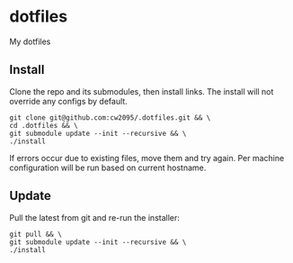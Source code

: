 # dotfiles
My dotfiles

## Install

Clone the repo and its submodules, then install links. The install will not override any configs by default.

```
git clone git@github.com:cw2095/.dotfiles.git && \
cd .dotfiles && \
git submodule update --init --recursive && \
./install
```

If errors occur due to existing files, move them and try again. Per machine configuration will be run based on current hostname.

## Update

Pull the latest from git and re-run the installer:

```
git pull && \
git submodule update --init --recursive && \
./install
```
